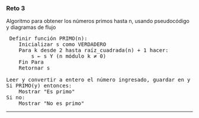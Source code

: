 ### Reto 3
Algoritmo para obtener los números primos hasta n, usando pseudocódigo y diagramas de flujo
<pre>
 Definir función PRIMO(n):
    Inicializar s como VERDADERO
    Para k desde 2 hasta raíz_cuadrada(n) + 1 hacer:
        s ← s Y (n módulo k ≠ 0)
    Fin Para
    Retornar s

Leer y convertir a entero el número ingresado, guardar en y
Si PRIMO(y) entonces:
    Mostrar "Es primo"
Si no:
    Mostrar "No es primo"
</pre>
---
